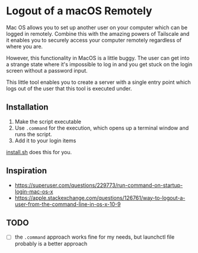 # Logout of a macOS Remotely

Mac OS allows you to set up another user on your computer which can be logged in remotely. Combine this with the amazing
powers of Tailscale and it enables you to securely access your computer remotely regardless of where you are.

However, this functionality in MacOS is a little buggy. The user can get into a strange state where it's impossible to
log in and you get stuck on the login screen without a password input.

This little tool enables you to create a server with a single entry point which logs out of the user that this tool is executed under.

## Installation

1. Make the script executable
2. Use `.command` for the execution, which opens up a terminal window and runs the script.
3. Add it to your login items

[install.sh](./install.sh) does this for you.

## Inspiration

* https://superuser.com/questions/229773/run-command-on-startup-login-mac-os-x
* https://apple.stackexchange.com/questions/126761/way-to-logout-a-user-from-the-command-line-in-os-x-10-9

## TODO

- [ ] the `.command` approach works fine for my needs, but launchctl file probably is a better approach